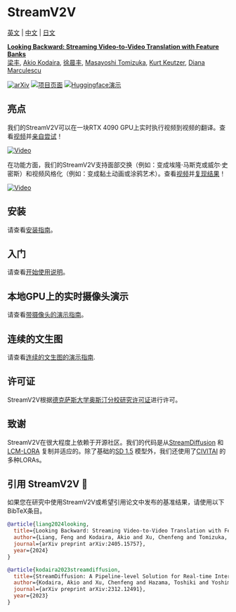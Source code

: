 # StreamV2V

[英文](./README.md) | [中文](./README-cn.md) | [日文](./README-ja.md) 

**[Looking Backward: Streaming Video-to-Video Translation with Feature Banks]()**
<br/>
[梁丰](https://jeff-liangf.github.io/),
[Akio Kodaira](https://scholar.google.co.jp/citations?user=15X3cioAAAAJ&hl=en),
[徐晨丰](https://www.chenfengx.com/),
[Masayoshi Tomizuka](https://me.berkeley.edu/people/masayoshi-tomizuka/),
[Kurt Keutzer](https://people.eecs.berkeley.edu/~keutzer/),
[Diana Marculescu](https://www.ece.utexas.edu/people/faculty/diana-marculescu)
<br/>

[![arXiv](https://img.shields.io/badge/arXiv-2405.15757-b31b1b.svg)](https://arxiv.org/abs/2405.15757)
[![项目页面](https://img.shields.io/badge/Project-Website-orange)](https://jeff-liangf.github.io/projects/streamv2v/)
[![Huggingface演示](https://img.shields.io/badge/%F0%9F%A4%97%20Hugging%20Face-Spaces-blue)](https://huggingface.co/spaces/JeffLiang/streamv2v)


## 亮点

我们的StreamV2V可以在一块RTX 4090 GPU上实时执行视频到视频的翻译。查看[视频](https://www.youtube.com/watch?v=k-DmQNjXvxA)并[亲自尝试](./demo_w_camera/README.md)！

[![Video](http://img.youtube.com/vi/k-DmQNjXvxA/0.jpg)](https://www.youtube.com/watch?v=k-DmQNjXvxA)

在功能方面，我们的StreamV2V支持面部交换（例如：变成埃隆·马斯克或威尔·史密斯）和视频风格化（例如：变成黏土动画或涂鸦艺术）。查看[视频](https://www.youtube.com/watch?v=N9dx6c8HKBo)并[复现结果](./vid2vid/README.md)！

[![Video](http://img.youtube.com/vi/N9dx6c8HKBo/0.jpg)](https://www.youtube.com/watch?v=N9dx6c8HKBo)

## 安装

请查看[安装指南](./INSTALL.md)。

## 入门

请查看[开始使用说明](./vid2vid/README.md)。

## 本地GPU上的实时摄像头演示

请查看[带摄像头的演示指南](./demo_w_camera/README.md)。

## 连续的文生图

请查看[连续的文生图的演示指南](./demo_continuous_txt2img/README.md).

## 许可证

StreamV2V根据[德克萨斯大学奥斯汀分校研究许可证](./LICENSE)进行许可。

## 致谢

StreamV2V在很大程度上依赖于开源社区。我们的代码是从[StreamDiffusion](https://github.com/cumulo-autumn/StreamDiffusion) 和 [LCM-LORA](https://huggingface.co/docs/diffusers/main/zh/using-diffusers/inference_with_lcm_lora) 复制并适应的。除了基础的[SD 1.5](https://huggingface.co/runwayml/stable-diffusion-v1-5) 模型外，我们还使用了[CIVITAI](https://civitai.com/) 的多种LORAs。

## 引用 StreamV2V :pray:

如果您在研究中使用StreamV2V或希望引用论文中发布的基准结果，请使用以下BibTeX条目。

```BibTeX
@article{liang2024looking,
  title={Looking Backward: Streaming Video-to-Video Translation with Feature Banks},
  author={Liang, Feng and Kodaira, Akio and Xu, Chenfeng and Tomizuka, Masayoshi and Keutzer, Kurt and Marculescu, Diana},
  journal={arXiv preprint arXiv:2405.15757},
  year={2024}
}

@article{kodaira2023streamdiffusion,
  title={StreamDiffusion: A Pipeline-level Solution for Real-time Interactive Generation},
  author={Kodaira, Akio and Xu, Chenfeng and Hazama, Toshiki and Yoshimoto, Takanori and Ohno, Kohei and Mitsuhori, Shogo and Sugano, Soichi and Cho, Hanying and Liu, Zhijian and Keutzer, Kurt},
  journal={arXiv preprint arXiv:2312.12491},
  year={2023}
}
```